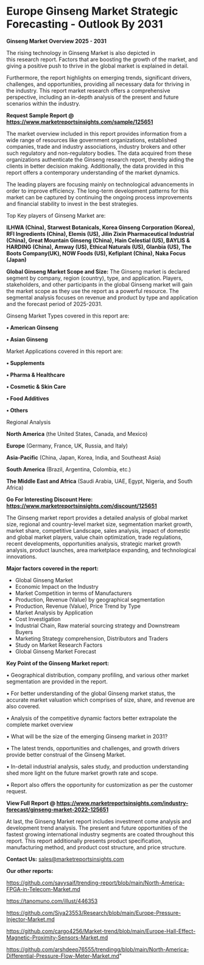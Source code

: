  # Europe Ginseng Market Strategic Forecasting - Outlook By 2031

<Strong> Ginseng Market Overview 2025 - 2031</strong>

The rising technology in Ginseng Market is also depicted in this research report. Factors that are boosting the growth of the market, and giving a positive push to thrive in the global market is explained in detail.

Furthermore, the report highlights on emerging trends, significant drivers, challenges, and opportunities, providing all necessary data for thriving in the industry. This report market research offers a comprehensive perspective, including an in-depth analysis of the present and future scenarios within the industry.

<strong>Request Sample Report @ <a href=https://www.marketreportsinsights.com/sample/125651>https://www.marketreportsinsights.com/sample/125651</a></strong>

The market overview included in this report provides information from a wide range of resources like government organizations, established companies, trade and industry associations, industry brokers and other such regulatory and non-regulatory bodies. The data acquired from these organizations authenticate the Ginseng research report, thereby aiding the clients in better decision making. Additionally, the data provided in this report offers a contemporary understanding of the market dynamics.

The leading players are focusing mainly on technological advancements in order to improve efficiency. The long-term development patterns for this market can be captured by continuing the ongoing process improvements and financial stability to invest in the best strategies.

Top Key players of Ginseng Market are:

<strong>ILHWA (China), Starwest Botanicals, Korea Ginseng Corporation (Korea), RFI Ingredients (China), Elemis (US), Jilin Zixin Pharmaceutical Industrial (China), Great Mountain Ginseng (China), Hain Celestial (US), BAYLIS & HARDING (China), Amway (US), Ethical Naturals (US), Glanbia (US), The Boots Company(UK), NOW Foods (US), Kefiplant (China), Naka Focus (Japan)</strong>

<strong><b>Global Ginseng Market Scope and Size:</b></strong>
The Ginseng market is declared segment by company, region (country), type, and application. Players, stakeholders, and other participants in the global Ginseng market will gain the market scope as they use the report as a powerful resource. The segmental analysis focuses on revenue and product by type and application and the forecast period of 2025-2031.

Ginseng Market Types covered in this report are:

<strong>• American Ginseng

• Asian Ginseng</strong>

Market Applications covered in this report are:

<strong>• Supplements

• Pharma & Healthcare

• Cosmetic & Skin Care

• Food Additives

• Others</strong> 

Regional Analysis

<strong>North America</strong> (the United States, Canada, and Mexico)

<strong>Europe</strong> (Germany, France, UK, Russia, and Italy)

<strong>Asia-Pacific</strong> (China, Japan, Korea, India, and Southeast Asia)

<strong>South America</strong> (Brazil, Argentina, Colombia, etc.)

<strong>The Middle East and Africa</strong> (Saudi Arabia, UAE, Egypt, Nigeria, and South Africa)

<strong>Go For Interesting Discount Here: <a href=https://www.marketreportsinsights.com/discount/125651>https://www.marketreportsinsights.com/discount/125651</a></strong>

The Ginseng market report provides a detailed analysis of global market size, regional and country-level market size, segmentation market growth, market share, competitive Landscape, sales analysis, impact of domestic and global market players, value chain optimization, trade regulations, recent developments, opportunities analysis, strategic market growth analysis, product launches, area marketplace expanding, and technological innovations.

<strong><b>Major factors covered in the report:</b></strong>
<ul>
  <li>Global Ginseng Market </li>
  <li>Economic Impact on the Industry</li>
  <li>Market Competition in terms of Manufacturers</li>
  <li>Production, Revenue (Value) by geographical segmentation</li>
  <li>Production, Revenue (Value), Price Trend by Type</li>
  <li>Market Analysis by Application</li>
  <li>Cost Investigation</li>
  <li>Industrial Chain, Raw material sourcing strategy and Downstream Buyers</li>
  <li>Marketing Strategy comprehension, Distributors and Traders</li>
  <li>Study on Market Research Factors</li>
  <li>Global Ginseng Market Forecast</li>
</ul>

<strong><b>Key Point of the Ginseng Market report:</b></strong>

• Geographical distribution, company profiling, and various other market segmentation are provided in the report.

• For better understanding of the global Ginseng market status, the accurate market valuation which comprises of size, share, and revenue are also covered.

• Analysis of the competitive dynamic factors better extrapolate the complete market overview

• What will be the size of the emerging Ginseng market in 2031?

• The latest trends, opportunities and challenges, and growth drivers provide better construal of the Ginseng Market.

• In-detail industrial analysis, sales study, and production understanding shed more light on the future market growth rate and scope.

• Report also offers the opportunity for customization as per the customer request.

<strong><b>View Full Report @ <a href=https://www.marketreportsinsights.com/industry-forecast/ginseng-market-2022-125651>https://www.marketreportsinsights.com/industry-forecast/ginseng-market-2022-125651</a></b></strong>


At last, the Ginseng Market report includes investment come analysis and development trend analysis. The present and future opportunities of the fastest growing international industry segments are coated throughout this report. This report additionally presents product specification, manufacturing method, and product cost structure, and price structure.

<strong>Contact Us:</strong>
sales@marketreportsinsights.com

<strong>Our other reports:</strong>

<a href=https://github.com/sayysaif/trending-report/blob/main/North-America-FPGA-in-Telecom-Market.md>https://github.com/sayysaif/trending-report/blob/main/North-America-FPGA-in-Telecom-Market.md</a>

<a href=https://tanomuno.com/illust/446353>https://tanomuno.com/illust/446353</a>

<a href=https://github.com/Siya23553/Research/blob/main/Europe-Pressure-Injector-Market.md>https://github.com/Siya23553/Research/blob/main/Europe-Pressure-Injector-Market.md</a>

<a href=https://github.com/cargo4256/Market-trend/blob/main/Europe-Hall-Effect-Magnetic-Proximity-Sensors-Market.md>https://github.com/cargo4256/Market-trend/blob/main/Europe-Hall-Effect-Magnetic-Proximity-Sensors-Market.md</a>

<a href=https://github.com/arshdeep76555/trendingg/blob/main/North-America-Differential-Pressure-Flow-Meter-Market.md>https://github.com/arshdeep76555/trendingg/blob/main/North-America-Differential-Pressure-Flow-Meter-Market.md</a>"
